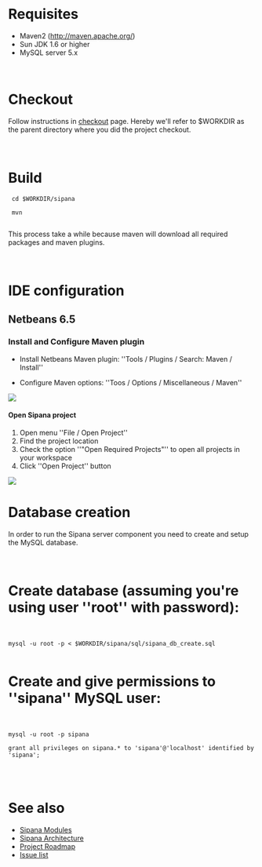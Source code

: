

<br>

<h1>Requisites</h1>

<ul><li>Maven2 (<a href='http://maven.apache.org/'>http://maven.apache.org/</a>)<br>
</li><li>Sun JDK 1.6 or higher<br>
</li><li>MySQL server 5.x</li></ul>

<br>

<h1>Checkout</h1>

Follow instructions in <a href='http://code.google.com/p/sipana/source/checkout'>checkout</a> page. Hereby we'll refer to $WORKDIR as the parent directory where you did the project checkout.<br>
<br>
<br>

<h1>Build</h1>

<pre><code> cd $WORKDIR/sipana<br>
 mvn<br>
</code></pre>

This process take a while because maven will download all required packages and maven plugins.<br>
<br>
<br>

<h1>IDE configuration</h1>

<h2>Netbeans 6.5</h2>

<h3>Install and Configure Maven plugin</h3>

<ul><li>Install Netbeans Maven plugin: ''Tools / Plugins / Search: Maven / Install''</li></ul>

<ul><li>Configure Maven options: ''Toos / Options / Miscellaneous / Maven''</li></ul>

<img src='http://sipana.googlecode.com/svn/images/nb65-maven_plugin_options.png' />

<h4>Open Sipana project</h4>

<ol><li>Open menu ''File / Open Project''<br>
</li><li>Find the project location<br>
</li><li>Check the option ''"Open Required Projects"'' to open all projects in your workspace<br>
</li><li>Click ''Open Project'' button</li></ol>

<img src='http://sipana.googlecode.com/svn/images/nb65-open_project.png' />

<br>

<h1>Database creation</h1>

In order to run the Sipana server component you need to create and setup the MySQL database.<br>
<br>
<br>
# Create database (assuming you're using user ''root'' with password):<br>
<br>
<pre><code>mysql -u root -p &lt; $WORKDIR/sipana/sql/sipana_db_create.sql<br>
</code></pre>

# Create and give permissions to ''sipana'' MySQL user:<br>
<br>
<pre><code>mysql -u root -p sipana<br>
grant all privileges on sipana.* to 'sipana'@'localhost' identified by 'sipana';<br>
</code></pre>

<br>

<h1>See also</h1>

<ul><li><a href='SipanaModules.md'>Sipana Modules</a>
</li><li><a href='SipanaArchitecture.md'>Sipana Architecture</a>
</li><li><a href='Roadmap.md'>Project Roadmap</a>
</li><li><a href='http://code.google.com/p/sipana/issues/list'>Issue list</a>
